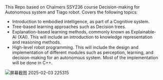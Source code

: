 This Repo based on Chalmers SSY236 course Decision-making for Autonomous system and Tiago robot.
Covers the following topics:
* Introduction to embodied intelligence, as part of a Cognitive system.
* Tree-based learning approaches such as Decision trees.
* Explanation-based learning methods, commonly known as Explainable-AI (XAI). This will include an introduction to knowledge representation and reasoning methods.
* High-level robot programming. This will include the design and implementation of different modules such as perception, learning, and decision-making for an autonomous system. Most of the implementation will be done in C++.

 
![屏幕截图 2025-02-03 225315](https://github.com/user-attachments/assets/f271e1bf-3c23-4b04-a223-36d8643ea2d8)
